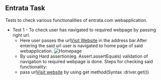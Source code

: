 ## Entrata Task

Tests to check various functionalities of entrata.com webapplication.
* Test 1 - To check user has navigated to required webpage by passing right url.
  - Here user passes the url[Visit Website](https://www.entrata.com "Entrata") in the address bar.After entering the said url user is navigated to home page of said webapplication.
    ![Homepage](https:/www.entrata.com/Homepage.png "Homepage")
  - By using Hard assertion(eg. Assert.assertEquals) validation of navigation to required webpage is done.
  Steps for checking said functionality:
  - pass url[Visit website](https://www.entrata.com) by using get method(Syntax :driver.get())
  
